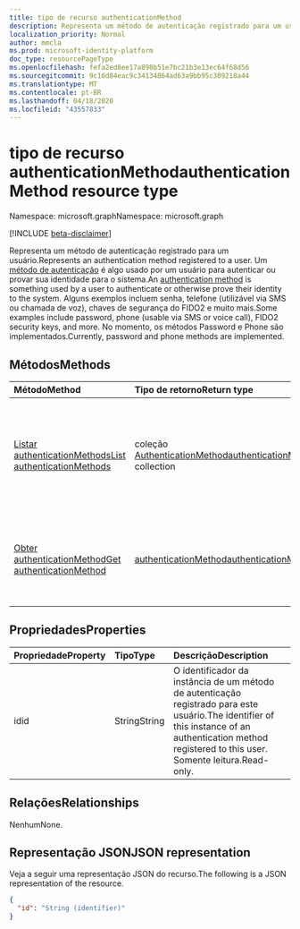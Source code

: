 ```yaml
---
title: tipo de recurso authenticationMethod
description: Representa um método de autenticação registrado para um usuário.
localization_priority: Normal
author: mmcla
ms.prod: microsoft-identity-platform
doc_type: resourcePageType
ms.openlocfilehash: fefa2ed8ee17a898b51e7bc21b3e13ec64f68d56
ms.sourcegitcommit: 9c16d84eac9c34134864ad63a9bb95c309218a44
ms.translationtype: MT
ms.contentlocale: pt-BR
ms.lasthandoff: 04/18/2020
ms.locfileid: "43557833"
---
```

# <a name="authenticationmethod-resource-type"></a><span data-ttu-id="c388e-103">tipo de recurso authenticationMethod</span><span class="sxs-lookup"><span data-stu-id="c388e-103">authenticationMethod resource type</span></span>

<span data-ttu-id="c388e-104">Namespace: microsoft.graph</span><span class="sxs-lookup"><span data-stu-id="c388e-104">Namespace: microsoft.graph</span></span>

[!INCLUDE [beta-disclaimer](../../includes/beta-disclaimer.md)]

<span data-ttu-id="c388e-105">Representa um método de autenticação registrado para um usuário.</span><span class="sxs-lookup"><span data-stu-id="c388e-105">Represents an authentication method registered to a user.</span></span> <span data-ttu-id="c388e-106">Um [método de autenticação](https://docs.microsoft.com/azure/active-directory/authentication/concept-authentication-methods) é algo usado por um usuário para autenticar ou provar sua identidade para o sistema.</span><span class="sxs-lookup"><span data-stu-id="c388e-106">An [authentication method](https://docs.microsoft.com/azure/active-directory/authentication/concept-authentication-methods) is something used by a user to authenticate or otherwise prove their identity to the system.</span></span> <span data-ttu-id="c388e-107">Alguns exemplos incluem senha, telefone (utilizável via SMS ou chamada de voz), chaves de segurança do FIDO2 e muito mais.</span><span class="sxs-lookup"><span data-stu-id="c388e-107">Some examples include password, phone (usable via SMS or voice call), FIDO2 security keys, and more.</span></span> <span data-ttu-id="c388e-108">No momento, os métodos Password e Phone são implementados.</span><span class="sxs-lookup"><span data-stu-id="c388e-108">Currently, password and phone methods are implemented.</span></span>

## <a name="methods"></a><span data-ttu-id="c388e-109">Métodos</span><span class="sxs-lookup"><span data-stu-id="c388e-109">Methods</span></span>

| <span data-ttu-id="c388e-110">Método</span><span class="sxs-lookup"><span data-stu-id="c388e-110">Method</span></span>       | <span data-ttu-id="c388e-111">Tipo de retorno</span><span class="sxs-lookup"><span data-stu-id="c388e-111">Return type</span></span> | <span data-ttu-id="c388e-112">Descrição</span><span class="sxs-lookup"><span data-stu-id="c388e-112">Description</span></span> |
|:-------------|:------------|:------------|
| [<span data-ttu-id="c388e-113">Listar authenticationMethods</span><span class="sxs-lookup"><span data-stu-id="c388e-113">List authenticationMethods</span></span>](../api/authentication-list-methods.md) | <span data-ttu-id="c388e-114">coleção [AuthenticationMethod](authenticationmethod.md)</span><span class="sxs-lookup"><span data-stu-id="c388e-114">[authenticationMethod](authenticationmethod.md) collection</span></span> | <span data-ttu-id="c388e-115">Leia as propriedades e os relacionamentos de todos os objetos do usuário **AuthenticationMethod** .</span><span class="sxs-lookup"><span data-stu-id="c388e-115">Read the properties and relationships of all of a user's **authenticationMethod** objects.</span></span> |
| [<span data-ttu-id="c388e-116">Obter authenticationMethod</span><span class="sxs-lookup"><span data-stu-id="c388e-116">Get authenticationMethod</span></span>](../api/authenticationmethod-get.md) | [<span data-ttu-id="c388e-117">authenticationMethod</span><span class="sxs-lookup"><span data-stu-id="c388e-117">authenticationMethod</span></span>](authenticationmethod.md) | <span data-ttu-id="c388e-118">Leia as propriedades e os relacionamentos de um objeto **AuthenticationMethod** .</span><span class="sxs-lookup"><span data-stu-id="c388e-118">Read the properties and relationships of an **authenticationMethod** object.</span></span> |

## <a name="properties"></a><span data-ttu-id="c388e-119">Propriedades</span><span class="sxs-lookup"><span data-stu-id="c388e-119">Properties</span></span>

| <span data-ttu-id="c388e-120">Propriedade</span><span class="sxs-lookup"><span data-stu-id="c388e-120">Property</span></span>     | <span data-ttu-id="c388e-121">Tipo</span><span class="sxs-lookup"><span data-stu-id="c388e-121">Type</span></span>        | <span data-ttu-id="c388e-122">Descrição</span><span class="sxs-lookup"><span data-stu-id="c388e-122">Description</span></span> |
|:-------------|:------------|:------------|
|<span data-ttu-id="c388e-123">id</span><span class="sxs-lookup"><span data-stu-id="c388e-123">id</span></span>|<span data-ttu-id="c388e-124">String</span><span class="sxs-lookup"><span data-stu-id="c388e-124">String</span></span>| <span data-ttu-id="c388e-125">O identificador da instância de um método de autenticação registrado para este usuário.</span><span class="sxs-lookup"><span data-stu-id="c388e-125">The identifier of this instance of an authentication method registered to this user.</span></span> <span data-ttu-id="c388e-126">Somente leitura.</span><span class="sxs-lookup"><span data-stu-id="c388e-126">Read-only.</span></span> |

## <a name="relationships"></a><span data-ttu-id="c388e-127">Relações</span><span class="sxs-lookup"><span data-stu-id="c388e-127">Relationships</span></span>

<span data-ttu-id="c388e-128">Nenhum</span><span class="sxs-lookup"><span data-stu-id="c388e-128">None.</span></span>

## <a name="json-representation"></a><span data-ttu-id="c388e-129">Representação JSON</span><span class="sxs-lookup"><span data-stu-id="c388e-129">JSON representation</span></span>

<span data-ttu-id="c388e-130">Veja a seguir uma representação JSON do recurso.</span><span class="sxs-lookup"><span data-stu-id="c388e-130">The following is a JSON representation of the resource.</span></span>

<!-- {
  "blockType": "resource",
  "optionalProperties": [

  ],
  "@odata.type": "microsoft.graph.authenticationMethod",
  "baseType": "",
  "keyProperty": "id"
}-->

```json
{
  "id": "String (identifier)"
}
```

<!-- uuid: 16cd6b66-4b1a-43a1-adaf-3a886856ed98
2019-02-04 14:57:30 UTC -->
<!-- {
  "type": "#page.annotation",
  "description": "authenticationMethod resource",
  "keywords": "",
  "section": "documentation",
  "tocPath": ""
}-->
